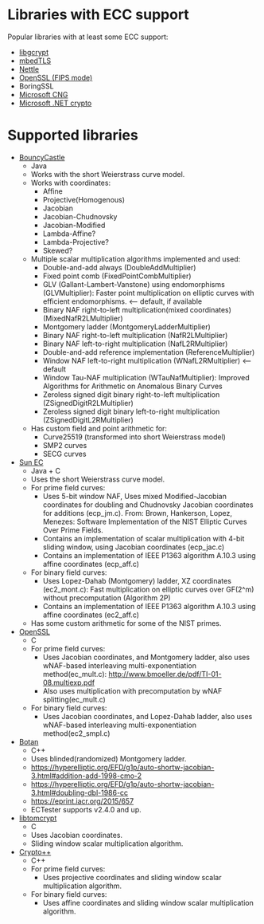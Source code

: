 # Libraries with ECC support

Popular libraries with at least some ECC support:

 - [libgcrypt](https://www.gnupg.org/related_software/libgcrypt/)
 - [mbedTLS](https://tls.mbed.org/)
 - [Nettle](http://www.lysator.liu.se/~nisse/nettle/)
 - [OpenSSL (FIPS mode)](https://www.openssl.org/docs/fipsnotes.html)
 - BoringSSL
 - [Microsoft CNG](https://msdn.microsoft.com/en-us/library/windows/desktop/aa376210(v=vs.85).aspx)
 - [Microsoft .NET crypto](https://docs.microsoft.com/en-us/dotnet/standard/security/cryptography-model)

# Supported libraries

 - [BouncyCastle](https://bouncycastle.org/java.html)
    - Java
    - Works with the short Weierstrass curve model.
    - Works with coordinates:
        - Affine
        - Projective(Homogenous)
        - Jacobian
        - Jacobian-Chudnovsky
        - Jacobian-Modified
        - Lambda-Affine?
        - Lambda-Projective?
        - Skewed?
    - Multiple scalar multiplication algorithms implemented and used:
        - Double-and-add always (DoubleAddMultiplier)
        - Fixed point comb (FixedPointCombMultiplier)
        - GLV (Gallant-Lambert-Vanstone) using endomorphisms (GLVMultiplier): Faster point multiplication on elliptic curves with efficient endomorphisms. <-- default, if available
        - Binary NAF right-to-left multiplication(mixed coordinates) (MixedNafR2LMultiplier)
        - Montgomery ladder (MontgomeryLadderMultiplier)
        - Binary NAF right-to-left multiplication (NafR2LMultiplier)
        - Binary NAF left-to-right multiplication (NafL2RMultiplier)
        - Double-and-add reference implementation (ReferenceMultiplier)
        - Window NAF left-to-right multiplication (WNafL2RMultiplier) <-- default
        - Window Tau-NAF multiplication (WTauNafMultiplier): Improved Algorithms for Arithmetic on Anomalous Binary Curves
        - Zeroless signed digit binary right-to-left multiplication (ZSignedDigitR2LMultiplier)
        - Zeroless signed digit binary left-to-right multiplication (ZSignedDigitL2RMultiplier)
    - Has custom field and point arithmetic for:
        - Curve25519 (transformed into short Weierstrass model)
        - SMP2 curves
        - SECG curves
 - [Sun EC](https://docs.oracle.com/javase/7/docs/technotes/guides/security/SunProviders.html#SunEC)
    - Java + C
    - Uses the short Weierstrass curve model.
    - For prime field curves:
        - Uses 5-bit window NAF, Uses mixed Modified-Jacobian coordinates
        for doubling and Chudnovsky Jacobian coordinates for additions (ecp_jm.c). From:
        Brown, Hankerson, Lopez, Menezes: Software Implementation of the NIST Elliptic Curves Over Prime Fields.
        - Contains an implementation of scalar multiplication with 4-bit sliding window, using Jacobian coordinates (ecp_jac.c)
        - Contains an implementation of IEEE P1363 algorithm A.10.3 using affine coordinates (ecp_aff.c)
    - For binary field curves:
        - Uses Lopez-Dahab (Montgomery) ladder, XZ coordinates (ec2_mont.c): Fast multiplication on elliptic curves over GF(2^m) without precomputation (Algorithm 2P)
        - Contains an implementation of IEEE P1363 algorithm A.10.3 using affine coordinates (ec2_aff.c)
    - Has some custom arithmetic for some of the NIST primes.
 - [OpenSSL](https://www.openssl.org/)
    - C
    - For prime field curves:
        - Uses Jacobian coordinates, and Montgomery ladder, also uses wNAF-based interleaving multi-exponentiation method(ec_mult.c): http://www.bmoeller.de/pdf/TI-01-08.multiexp.pdf
        - Also uses multiplication with precomputation by wNAF splitting(ec_mult.c)
    - For binary field curves:
        - Uses Jacobian coordinates, and Lopez-Dahab ladder, also uses wNAF-based interleaving multi-exponentiation method(ec2_smpl.c)
 - [Botan](https://botan.randombit.net/)
    - C++
    - Uses blinded(randomized) Montgomery ladder.
    - <https://hyperelliptic.org/EFD/g1p/auto-shortw-jacobian-3.html#addition-add-1998-cmo-2>
    - <https://hyperelliptic.org/EFD/g1p/auto-shortw-jacobian-3.html#doubling-dbl-1986-cc>
    - <https://eprint.iacr.org/2015/657>
    - ECTester supports v2.4.0 and up.
 - [libtomcrypt](http://www.libtom.net/LibTomCrypt/)
    - C
    - Uses Jacobian coordinates.
    - Sliding window scalar multiplication algorithm.
 - [Crypto++](https://cryptopp.com/)
    - C++
    - For prime field curves:
        - Uses projective coordinates and sliding window scalar multiplication algorithm.
    - For binary field curves:
        - Uses affine coordinates and sliding window scalar multiplication algorithm.